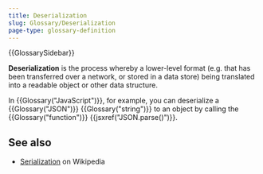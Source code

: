 ```yaml
---
title: Deserialization
slug: Glossary/Deserialization
page-type: glossary-definition
---
```


{{GlossarySidebar}}

**Deserialization** is the process whereby a lower-level format (e.g. that has been transferred over a network, or stored in a data store) being translated into a readable object or other data structure.

In {{Glossary("JavaScript")}}, for example, you can deserialize a {{Glossary("JSON")}} {{Glossary("string")}} to an object by calling the {{Glossary("function")}} {{jsxref("JSON.parse()")}}.

## See also

- [Serialization](https://en.wikipedia.org/wiki/Serialization) on Wikipedia
